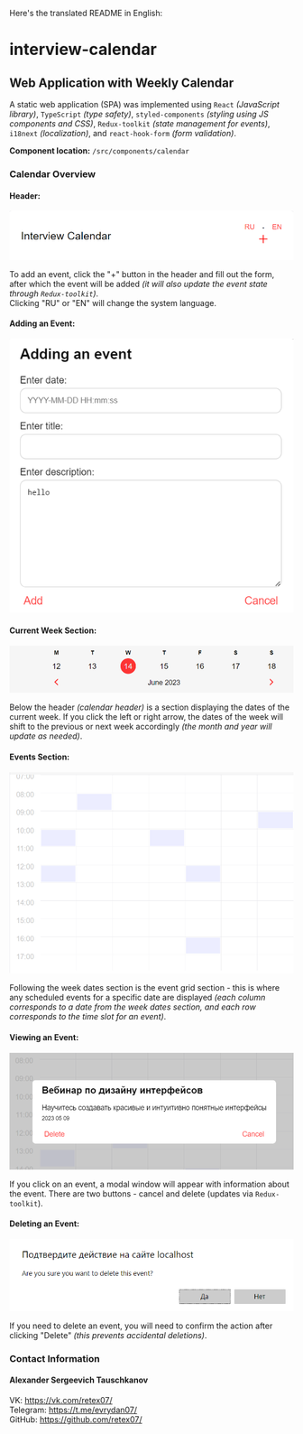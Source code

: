 Here's the translated README in English:

# interview-calendar

## Web Application with Weekly Calendar
A static web application (SPA) was implemented using `React` *(JavaScript library)*, `TypeScript` *(type safety)*, `styled-components` *(styling using JS components and CSS)*, `Redux-toolkit` *(state management for events)*, `i18next` *(localization)*, and `react-hook-form` *(form validation)*.

**Component location:** `/src/components/calendar`

### Calendar Overview

#### Header:

![Header](/src/static/img/header.png)

To add an event, click the "+" button in the header and fill out the form, after which the event will be added *(it will also update the event state through `Redux-toolkit`)*.  
Clicking "RU" or "EN" will change the system language.

#### Adding an Event:

![Add Event](/src/static/img/addEvent.png)

#### Current Week Section:

![Current Week Section](/src/static/img/sectionDate.png)

Below the header *(calendar header)* is a section displaying the dates of the current week. If you click the left or right arrow, the dates of the week will shift to the previous or next week accordingly *(the month and year will update as needed)*.

#### Events Section:

![Events Section](/src/static/img/sectionEvent.png)

Following the week dates section is the event grid section - this is where any scheduled events for a specific date are displayed *(each column corresponds to a date from the week dates section, and each row corresponds to the time slot for an event)*.

#### Viewing an Event:

![View Event](/src/static/img/showEvent.png)

If you click on an event, a modal window will appear with information about the event. There are two buttons - cancel and delete (updates via `Redux-toolkit`).

#### Deleting an Event:

![Delete Event](/src/static/img/deleteEvent.png)

If you need to delete an event, you will need to confirm the action after clicking "Delete" *(this prevents accidental deletions)*.

### Contact Information

#### Alexander Sergeevich Tauschkanov
VK: https://vk.com/retex07/  
Telegram: https://t.me/evrydan07/  
GitHub: https://github.com/retex07/

